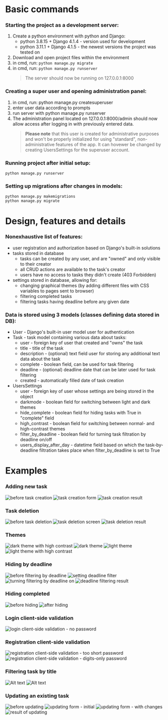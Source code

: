 # Basic commands

### Starting the project as a development server:

1. Create a python environment with python and Django:
   - python 3.8.15 + Django 4.1.4 - version used for development
   - python 3.11.1 + Django 4.1.5 - the newest versions the project was tested on
1. Download and open project files within the environment
1. in cmd, run: `python manage.py migrate`
1. in cmd, run: `python manage.py runserver`
   > The server should now be running on 127.0.0.1:8000

### Creating a super user and opening administration panel:

1. in cmd, run: python manage.py createsuperuser
1. enter user data according to prompts
1. run server with python manage.py runserver
1. The administration panel located on 127.0.0.1:8000/admin should now allow access after logging in with previously entered data.
   > **Please note** that this user is created for administrative purposes and won't be properly initialized for using "standard", non-administrative features of the app. It can hovewer be changed by creating UsersSettings for the superuser account.

### Running project after initial setup:

```
python manage.py runserver
```

### Setting up migrations after changes in models:

```
python manage.py makemigrations
python manage.py migrate
```

# Design, features and details

### Nonexhaustive list of features:

- user registration and authorization based on Django's built-in solutions
- tasks stored in database
  - tasks can be created by any user, and are "owned" and only visible to their creator
  - all CRUD actions are available to the task's creator
  - users have no access to tasks they didn't create (403 Forbidden)
- settings stored in database, allowing for:
  - changing graphical themes (by adding different files with CSS variables to pages sent to browser)
  - filtering completed tasks
  - filtering tasks having deadline before any given date

### Data is stored using 3 models (classes defining data stored in DB):

- User - Django's built-in user model user for authentication
- Task - task model containing various data about tasks:
  - user - foreign key of user that created and "owns" the task
  - title - title of the task
  - description - (optional) text field user for storing any additional text data about the task
  - complete - boolean field, can be used for task filtering
  - deadline - (optional) deadline date that can be later used for task filtering
  - created - automatically filled date of task creation
- UsersSettings
  - user - foreign key of user whose settings are being stored in the object
  - darkmode - boolean field for switching between light and dark themes
  - hide_complete - boolean field for hiding tasks with True in "complete" field
  - high_contrast - boolean field for switching between normal- and high-contrast themes
  - filter_by_deadline - boolean field for turning task filtration by deadline on/off
  - users_display_after_day - datetime field based on which the task-by-deadline filtration takes place when filter_by_deadline is set to True

# Examples

### Adding new task

![before task creation](screenshots/task_deletion2.png)
![task creation form](screenshots/add_new_task.png)
![task creation result](screenshots/add_new_task2.png)

### Task deletion

![before task deletion](screenshots/add_new_task2.png)
![task deletion screen](screenshots/task_deletion.png)
![task deletion result](screenshots/task_deletion2.png)

### Themes

![dark theme with high contrast](screenshots/dark_contrast.png)
![dark theme](screenshots/dark.png)
![light theme](screenshots/light.png)
![light theme with high contrast](screenshots/light_contrast.png)

### Hiding by deadline

![before filtering by deadline](screenshots/dark_contrast.png)
![setting deadline filter](screenshots/hide_by_deadline0.png)
![turning filtering by deadline on](screenshots/hide_completed_1.png)
![deadline filtering result](screenshots/hide_by_deadline.png)

### Hiding completed

![before hiding](screenshots/hide_completed_1.png)
![after hiding](screenshots/hide_completed_2.png)

### Login client-side validation

![login client-side validation - no password](screenshots/login_validation.png)

### Registration client-side validation

![registration client-side validation - too short password](screenshots/register_validation1.png)
![registration client-side validation - digits-only password](screenshots/register_validation2.png)

### Filtering task by title

![Alt text](screenshots/text%20filtering.png)
![Alt text](screenshots/text%20filtering2.png)

### Updating an existing task

![before updating](screenshots/task_deletion2.png)
![updating form - initial](screenshots/update_task.png)
![updating form - with changes](screenshots/update_task_2.png)
![result of updating](screenshots/update_task_3.png)
